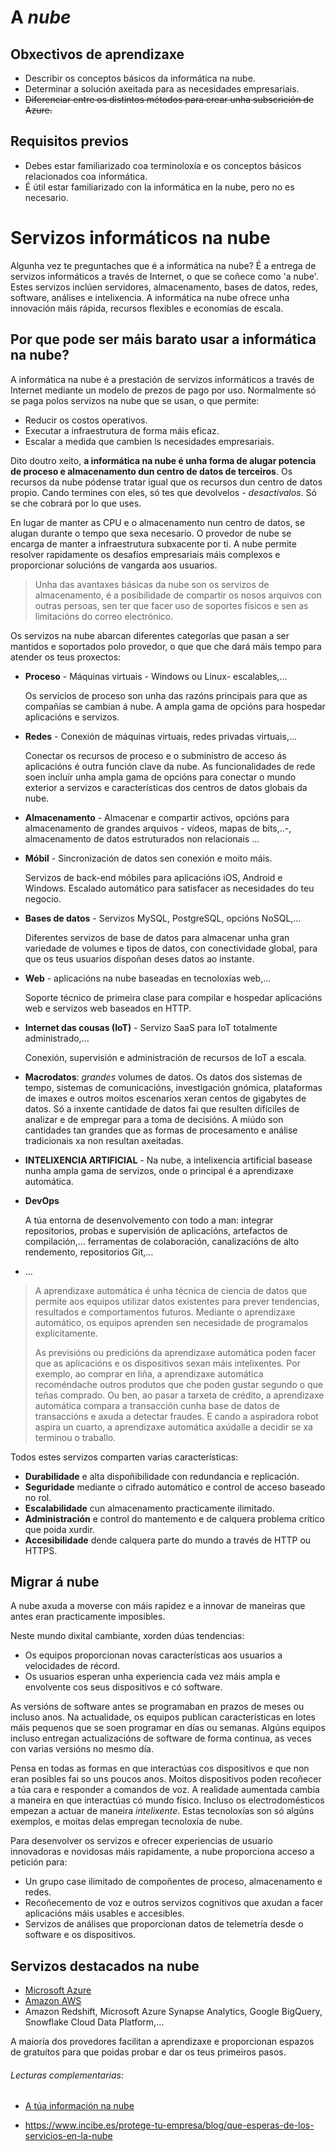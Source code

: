 # A *nube*

## Obxectivos de aprendizaxe

- Describir os conceptos básicos da informática na nube.
- Determinar a solución axeitada para as necesidades empresariais.
- ~~Diferenciar entre os distintos métodos para crear unha subscrición de Azure.~~

## Requisitos previos

- Debes estar familiarizado coa terminoloxía e os conceptos básicos relacionados coa informática.
- É útil estar familiarizado con la informática en la nube, pero no es necesario.

# Servizos informáticos na nube

Algunha vez te preguntaches que é a informática na nube? É a entrega de servizos informáticos a través de Internet, o que se coñece como 'a nube'. Estes servizos inclúen servidores, almacenamento, bases de datos, redes, software, análises e intelixencia. A informática na nube ofrece unha innovación máis rápida, recursos flexibles e economías de escala.

## Por que pode ser máis barato usar a informática na nube?

A informática na nube é a prestación de servizos informáticos a través de Internet mediante un modelo de prezos de pago por uso. Normalmente só se paga polos servizos na nube que se usan, o que permite:

- Reducir os costos operativos.
- Executar a infraestrutura de forma máis eficaz.
- Escalar a medida que cambien ls necesidades empresariais.

Dito doutro xeito, **a informática na nube é unha forma de alugar potencia de proceso e almacenamento dun centro de datos de terceiros**. Os recursos da nube pódense tratar igual que os recursos dun centro de datos propio. Cando termines con eles, só tes que devolvelos - *desactivalos*. Só se che cobrará por lo que uses.

En lugar de manter as CPU e o almacenamento nun centro de datos, se alugan durante o tempo que sexa necesario. O provedor de nube se encarga de manter a infraestrutura subxacente por ti. A nube permite resolver rapidamente os desafíos empresariais máis complexos e proporcionar solucións de vangarda aos usuarios.

> Unha das avantaxes básicas da nube son os servizos de  almacenamento,  é a posibilidade de compartir os nosos arquivos con outras persoas, sen ter que facer uso de soportes físicos e sen as limitacións do correo electrónico.



Os servizos na nube abarcan diferentes categorías que pasan a ser mantidos e soportados polo provedor, o que que che dará máis tempo para atender os teus proxectos:

- **Proceso** - Máquinas virtuais - Windows ou Linux-  escalables,…

  Os servicios de proceso son unha das razóns principais para que as compañías se cambian á nube. A ampla gama de opcións para hospedar aplicacións e servizos.

- **Redes** -  Conexión de máquinas virtuais, redes privadas virtuais,…

  Conectar os recursos de proceso e o subministro de acceso ás aplicacións é outra función clave da nube. As funcionalidades de rede soen incluír unha ampla gama de opcións para conectar o mundo exterior a servizos e características dos centros de datos globais da nube.

- **Almacenamento** - Almacenar e compartir activos, opcións para almacenamento de grandes arquivos - vídeos, mapas de bits,..-, almacenamento de datos estruturados non relacionais …

- **Móbil** - Sincronización de datos sen conexión e moito máis.

  Servizos de back-end móbiles para aplicacións iOS, Android e Windows. Escalado automático para satisfacer as necesidades do teu negocio.

- **Bases de datos** - Servizos MySQL, PostgreSQL, opcións NoSQL,…

  Diferentes servizos de base de datos para almacenar unha gran variedade de volumes e tipos de datos, con conectividade global, para que os teus usuarios dispoñan deses datos ao instante.

- **Web** - aplicacións na nube baseadas en tecnoloxías web,…

  Soporte técnico de primeira clase para compilar e hospedar aplicacións web e servizos web baseados en HTTP.

- **Internet das cousas (IoT)** -  Servizo SaaS para IoT totalmente administrado,…

  Conexión, supervisión e administración de recursos de IoT a escala.

- **Macrodatos**:  *grandes* volumes de datos. Os datos dos sistemas de tempo, sistemas de comunicacións, investigación gnómica, plataformas de imaxes e outros moitos escenarios xeran centos de gigabytes de datos. Só a inxente cantidade de datos fai que resulten difíciles de analizar e de empregar para a toma de decisións. A miúdo son cantidades tan grandes que as formas de procesamento e análise tradicionais xa non resultan axeitadas.

- **INTELIXENCIA ARTIFICIAL** -  Na nube, a intelixencia artificial  basease nunha ampla gama de servizos, onde o principal é a aprendizaxe automática.

- **DevOps**

  A túa entorna de desenvolvemento con todo a man: integrar  repositorios, probas e supervisión de aplicacións, artefactos de compilación,… ferramentas de colaboración, canalizacións de alto rendemento, repositorios Git,…

- …

> A aprendizaxe automática é unha técnica de ciencia de datos que permite aos equipos utilizar datos existentes para prever tendencias, resultados e comportamentos futuros. Mediante o aprendizaxe automático, os equipos aprenden sen necesidade de programalos explicitamente.
>
> As previsións ou predicións da aprendizaxe automática poden facer que as aplicacións e os dispositivos sexan máis intelixentes. Por exemplo, ao comprar en liña, a aprendizaxe automática recoméndache outros produtos que che poden gustar segundo o que teñas comprado. Ou ben, ao pasar a tarxeta de crédito, a aprendizaxe automática compara a transacción cunha base de datos de transaccións e axuda a detectar fraudes. E cando a aspiradora robot aspira un cuarto, a aprendizaxe automática axúdalle a decidir se xa terminou o traballo.

Todos estes servizos comparten varias características:

- **Durabilidade** e alta dispoñibilidade con redundancia e replicación.
- **Seguridade** mediante o cifrado automático e control de acceso baseado no rol.
- **Escalabilidade** cun almacenamento practicamente ilimitado.
- **Administración** e control do mantemento e de calquera problema crítico que poida xurdir.
- **Accesibilidade** dende calquera parte do mundo a través de HTTP ou HTTPS.

## Migrar á nube

A nube axuda a moverse con máis rapidez e a innovar de maneiras que antes eran practicamente imposibles.

Neste mundo dixital cambiante, xorden dúas tendencias:

- Os equipos proporcionan novas características aos usuarios a velocidades de récord.
- Os usuarios esperan unha experiencia cada vez máis ampla e envolvente cos seus dispositivos e có software.

As versións de software antes se programaban en prazos de meses ou incluso anos. Na actualidade, os equipos publican características en lotes máis pequenos que se soen programar en días ou semanas. Algúns equipos incluso entregan actualizacións de software de forma continua, as veces con varias versións no mesmo día.

Pensa en todas as formas en que interactúas cos dispositivos e que non eran posibles fai so uns poucos anos. Moitos dispositivos poden recoñecer a túa cara e responder a comandos de voz. A realidade aumentada cambia a maneira en que interactúas có mundo físico. Incluso os electrodomésticos empezan a actuar de maneira *intelixente*. Estas tecnoloxías son só algúns exemplos, e moitas delas empregan tecnoloxía de nube.

Para desenvolver os servizos e ofrecer experiencias de usuario innovadoras e novidosas máis rapidamente, a nube proporciona acceso a petición para:

- Un grupo case ilimitado de compoñentes de proceso, almacenamento e redes.
- Recoñecemento de voz e outros servizos cognitivos que axudan a facer aplicacións máis usables e accesibles.
- Servizos de análises que proporcionan datos de telemetría desde o software e os dispositivos.

## Servizos destacados na nube

- [Microsoft Azure](https://azure.microsoft.com/es-es/)
- [Amazon AWS](https://aws.amazon.com/es/what-is-aws/)
- Amazon Redshift, Microsoft Azure Synapse Analytics, Google BigQuery, Snowflake Cloud Data Platform,…



A maioría dos provedores facilitan a aprendizaxe e proporcionan espazos de gratuítos para que poidas probar e dar os teus primeiros pasos.

###### Lecturas complementarias:

- [A túa información na nube](https://www.osi.es/es/tu-informacion-en-la-nube)

- https://www.incibe.es/protege-tu-empresa/blog/que-esperas-de-los-servicios-en-la-nube
